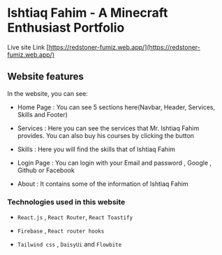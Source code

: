 # Ishtiaq Fahim - A Minecraft Enthusiast Portfolio

Live site Link [https://redstoner-fumiz.web.app/](https://redstoner-fumiz.web.app/)

## Website features

In the website, you can see:

- Home Page : You can see 5 sections here(Navbar, Header, Services, Skills and Footer)

- Services : Here you can see the services that Mr. Ishtiaq Fahim provides. You can also buy his courses by clicking the button

- Skills : Here you will find the skills that of Ishtiaq Fahim

- Login Page : You can login with your Email and password , Google , Github or Facebook

- About : It contains some of the information of Ishtiaq Fahim

### Technologies used in this website

- `React.js` , `React Router`, `React Toastify`

- `Firebase` , `React router hooks`

- `Tailwind css` , `DaisyUi` and `Flowbite`
